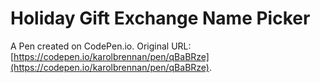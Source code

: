 # Holiday Gift Exchange Name Picker

A Pen created on CodePen.io. Original URL: [https://codepen.io/karolbrennan/pen/qBaBRze](https://codepen.io/karolbrennan/pen/qBaBRze).


